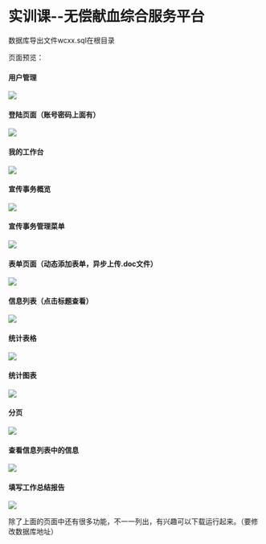 # 实训课--无偿献血综合服务平台

数据库导出文件wcxx.sql在根目录

页面预览：

#### 用户管理

![](http://opok8iwaa.bkt.clouddn.com/image/github/wcxx/01.png)





#### 登陆页面（账号密码上面有）

![](http://opok8iwaa.bkt.clouddn.com/image/github/wcxx/02.png)





#### 我的工作台

![](http://opok8iwaa.bkt.clouddn.com/image/github/wcxx/03.png)



#### 宣传事务概览

![](http://opok8iwaa.bkt.clouddn.com/image/github/wcxx/04.png)



#### 宣传事务管理菜单

![](http://opok8iwaa.bkt.clouddn.com/image/github/wcxx/05.png)



#### 表单页面（动态添加表单，异步上传.doc文件）

![](http://opok8iwaa.bkt.clouddn.com/image/github/wcxx/06.png)



#### 信息列表（点击标题查看）

![](http://opok8iwaa.bkt.clouddn.com/image/github/wcxx/07.png)



#### 统计表格

![](http://opok8iwaa.bkt.clouddn.com/image/github/wcxx/08.png)



#### 统计图表

![](http://opok8iwaa.bkt.clouddn.com/image/github/wcxx/09.png)



#### 分页

![](http://opok8iwaa.bkt.clouddn.com/image/github/wcxx/10.png)



#### 查看信息列表中的信息

![](http://opok8iwaa.bkt.clouddn.com/image/github/wcxx/11.png)



#### 填写工作总结报告

![](http://opok8iwaa.bkt.clouddn.com/image/github/wcxx/12.png)



除了上面的页面中还有很多功能，不一一列出，有兴趣可以下载运行起来。（要修改数据库地址）